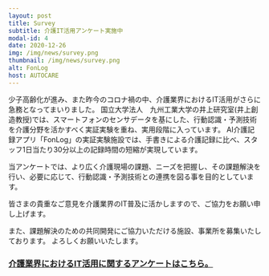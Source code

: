 ```yaml
---
layout: post
title: Survey
subtitle: 介護IT活用アンケート実施中
modal-id: 4
date: 2020-12-26
img: /img/news/survey.png
thumbnail: /img/news/survey.png
alt: FonLog
host: AUTOCARE
---
```


少子高齢化が進み、また昨今のコロナ禍の中、介護業界におけるIT活用がさらに急務となってまいりました。
国立大学法人　九州工業大学の井上研究室(井上創造教授)では、スマートフォンのセンサデータを基にした、行動認識・予測技術を介護分野を活かすべく実証実験を重ね、実用段階に入っています。
AI介護記録アプリ「FonLog」の実証実験施設では、手書きによる介護記録に比べ、スタッフ1日当たり30分以上の記録時間の短縮が実現しています。

当アンケートでは、より広く介護現場の課題、ニーズを把握し、その課題解決を行い、必要に応じて、行動認識・予測技術との連携を図る事を目的としています。

皆さまの貴重なご意見を介護業界のIT普及に活かしますので、ご協力をお願い申し上げます。

また、課題解決のための共同開発にご協力いただける施設、事業所を募集いたしております。
よろしくお願いいたします。

<h3>
<a href="https://docs.google.com/forms/d/e/1FAIpQLSfsryl2hPSGvAiq_5goyZq1feRBnJnsiyuA4jztZGDwRPhfWA/viewform">介護業界におけるIT活用に関するアンケートはこちら。</a>
</h3>

